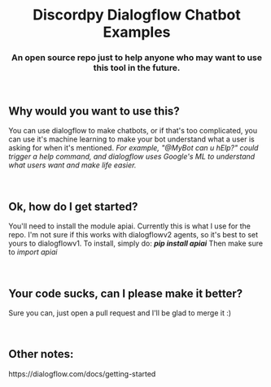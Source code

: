 <h1 align=center><strong>Discordpy Dialogflow Chatbot Examples</strong></h1>
<h3 align=center>An open source repo just to help anyone who may want to use this tool in the future.</h3>
<br />
<h2> Why would you want to use this? </h2>
<p> You can use dialogflow to make chatbots, or if that's too complicated, you can use it's machine learning
  to make your bot understand what a user is asking for when it's mentioned. <em> For example, "@MyBot can u hElp?"
  could trigger a help command, and dialogflow uses Google's ML to understand what users want and make life easier.</em></p>
<br />
<h2> Ok, how do I get started? </h2>
<p> You'll need to install the module apiai. Currently this is what I use for the repo. I'm not sure if this
  works with dialogflowv2 agents, so it's best to set yours to dialogflowv1. To install, simply do:
  <strong><em>pip install apiai</em></strong>
  Then make sure to <em>import apiai</em></p>
<br />
<h2> Your code sucks, can I please make it better? </h2>
<p> Sure you can, just open a pull request and I'll be glad to merge it :) </p>
<br />
<h2> Other notes: </h2>
<p> https://dialogflow.com/docs/getting-started </p>
